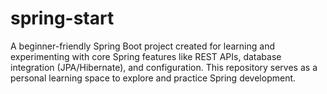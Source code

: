 # spring-start
A beginner-friendly Spring Boot project created for learning and experimenting with core Spring features like REST APIs, database integration (JPA/Hibernate), and configuration. This repository serves as a personal learning space to explore and practice Spring development.
